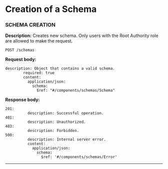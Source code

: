 # Creation of a Schema

### SCHEMA CREATION

**Description:** Creates new schema. Only users with the Root Authority role are allowed to make the request.

`POST /schemas`

**Request body:**

```
description: Object that contains a valid schema.
        required: true
        content:
          application/json:
            schema:
              $ref: "#/components/schemas/Schema"
```

**Response body:**

```
201:
          description: Successful operation.
401:
          description: Unauthorized.
403:
          description: Forbidden.
500:
          description: Internal server error.
          content:
            application/json:
              schema:
                $ref: '#/components/schemas/Error'
```

****
